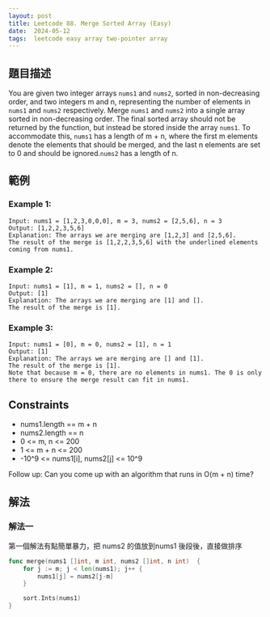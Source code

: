 ```yaml
---
layout: post
title: Leetcode 88. Merge Sorted Array (Easy)
date:  2024-05-12
tags:  leetcode easy array two-pointer array
---
```


## 題目描述
You are given two integer arrays `nums1` and `nums2`, sorted in non-decreasing order, and two integers m and n, representing the number of elements in `nums1` and `nums2` respectively.
Merge `nums1` and `nums2` into a single array sorted in non-decreasing order.
The final sorted array should not be returned by the function, but instead be stored inside the array `nums1`. To accommodate this, `nums1` has a length of m + n, where the first m elements denote the elements that should be merged, and the last n elements are set to 0 and should be ignored.`nums2` has a length of n.

## 範例
### Example 1:
```
Input: nums1 = [1,2,3,0,0,0], m = 3, nums2 = [2,5,6], n = 3
Output: [1,2,2,3,5,6]
Explanation: The arrays we are merging are [1,2,3] and [2,5,6].
The result of the merge is [1,2,2,3,5,6] with the underlined elements coming from nums1.
```

### Example 2:
```
Input: nums1 = [1], m = 1, nums2 = [], n = 0
Output: [1]
Explanation: The arrays we are merging are [1] and [].
The result of the merge is [1].
```

### Example 3:
```
Input: nums1 = [0], m = 0, nums2 = [1], n = 1
Output: [1]
Explanation: The arrays we are merging are [] and [1].
The result of the merge is [1].
Note that because m = 0, there are no elements in nums1. The 0 is only there to ensure the merge result can fit in nums1.
 ```


## Constraints
- nums1.length == m + n
- nums2.length == n
- 0 <= m, n <= 200
- 1 <= m + n <= 200
- -10^9 <= nums1[i], nums2[j] <= 10^9
 
Follow up: Can you come up with an algorithm that runs in O(m + n) time?


## 解法
### 解法一
第一個解法有點簡單暴力，把 nums2 的值放到nums1 後段後，直接做排序
``` go
func merge(nums1 []int, m int, nums2 []int, n int)  {
    for j := m; j < len(nums1); j++ {
        nums1[j] = nums2[j-m]
    }

    sort.Ints(nums1)
}
```